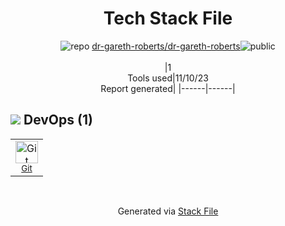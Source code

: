 <!--
--- Readme.md Snippet without images Start ---
## Tech Stack
dr-gareth-roberts/dr-gareth-roberts is built on the following main stack:

Full tech stack [here](/techstack.md)
--- Readme.md Snippet without images End ---

--- Readme.md Snippet with images Start ---
## Tech Stack
dr-gareth-roberts/dr-gareth-roberts is built on the following main stack:

Full tech stack [here](/techstack.md)
--- Readme.md Snippet with images End ---
-->
<div align="center">

# Tech Stack File
![](https://img.stackshare.io/repo.svg "repo") [dr-gareth-roberts/dr-gareth-roberts](https://github.com/dr-gareth-roberts/dr-gareth-roberts)![](https://img.stackshare.io/public_badge.svg "public")
<br/><br/>
|1<br/>Tools used|11/10/23 <br/>Report generated|
|------|------|
</div>

## <img src='https://img.stackshare.io/devops.svg'/> DevOps (1)
<table><tr>
  <td align='center'>
  <img width='36' height='36' src='https://img.stackshare.io/service/1046/git.png' alt='Git'>
  <br>
  <sub><a href="http://git-scm.com/">Git</a></sub>
  <br>
  <sub></sub>
</td>

</tr>
</table>

<br/>
<div align='center'>

Generated via [Stack File](https://github.com/apps/stack-file)

